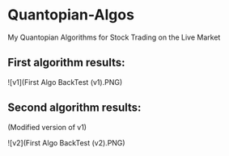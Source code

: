# Quantopian-Algos
My Quantopian Algorithms for Stock Trading on the Live Market

## First algorithm results: 

![v1](First Algo BackTest (v1).PNG)


## Second algorithm results: 
(Modified version of v1)

![v2](First Algo BackTest (v2).PNG)
